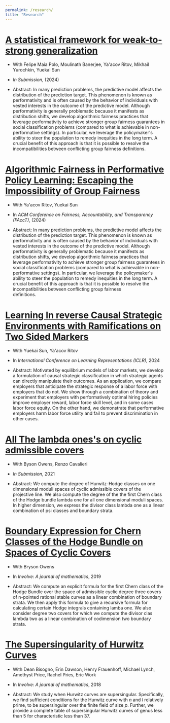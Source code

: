 ```yaml
---
permalink: /research/
title: "Research"
---
```

[A statistical framework for weak-to-strong generalization](https://arxiv.org/abs/2405.16236)
=======
  - With Felipe Maia Polo, Moulinath Banerjee, Ya'acov Ritov, Mikhail Yurochkin, Yuekai Sun

  - *In Submission*, (2024)

  - Abstract: In many prediction problems, the predictive model affects the distribution of the prediction target. This phenomenon is known as   performativity and is often caused by the behavior of individuals with vested interests in the outcome of the predictive model. Although     performativity is generally problematic because it manifests as distribution shifts, we develop algorithmic fairness practices that       
  leverage performativity to achieve stronger group fairness guarantees in social classification problems (compared to what is achievable in 
  non-performative settings). In particular, we leverage the policymaker's ability to steer the population to remedy inequities in the long 
  term. A crucial benefit of this approach is that it is possible to resolve the incompatibilities between conflicting group fairness 
  definitions.

[Algorithmic Fairness in Performative Policy Learning: Escaping the Impossibility of Group Fairness](https://arxiv.org/abs/2405.20447)
=======
  - With Ya'acov Ritov, Yuekai Sun

  - In *ACM Conference on Fairness, Accountability, and Transparency (FAccT)*, (2024)

  - Abstract: In many prediction problems, the predictive model affects the distribution of the prediction target. This phenomenon is known as   performativity and is often caused by the behavior of individuals with vested interests in the outcome of the predictive model. Although     performativity is generally problematic because it manifests as distribution shifts, we develop algorithmic fairness practices that          leverage performativity to achieve stronger group fairness guarantees in social classification problems (compared to what is achievable in   non-performative settings). In particular, we leverage the policymaker's ability to steer the population to remedy inequities in the long    term. A crucial benefit of this approach is that it is possible to resolve the incompatibilities between conflicting group fairness       
  definitions.

[Learning In reverse Causal Strategic Environments with Ramifications on Two Sided Markers](https://arxiv.org/abs/2404.13240)
=====
  - With Yuekai Sun, Ya'acov Ritov

  - In *International Conference on Learning Representations (ICLR)*, 2024
  
  - Abstract: Motivated by equilibrium models of labor markets, we develop a formulation of causal strategic classification in which strategic   agents can directly manipulate their outcomes. As an application, we compare employers that anticipate the strategic response of a labor     force with employers that do not. We show through a combination of theory and experiment that employers with performatively optimal hiring   policies improve employer reward, labor force skill level, and in some cases labor force equity. On the other hand, we demonstrate that      performative employers harm labor force utility and fail to prevent discrimination in other cases.

[All The lambda ones's on cyclic admissible covers](https://arxiv.org/abs/2112.13892)
=====

  - With Byson Owens, Renzo Cavalieri

  - *In Submission*, 2021

  - Abstract: We compute the degree of Hurwitz-Hodge classes on one dimensional moduli spaces of cyclic admissible covers of the     
  projective line. We also compute the degree of the the first Chern class of the Hodge bundle lambda one for all one dimensional moduli spaces. In higher dimension, we express the divisor class lambda one as a linear combination of psi classes and boundary strata.

[Boundary Expression for Chern Classes of the Hodge Bundle on Spaces of Cyclic Covers](https://arxiv.org/abs/1912.07720)
=====
  - With Bryson Owens

  - In *Involve: A journal of mathematics*, 2019

  - Abstract: We compute an explicit formula for the first Chern class of the Hodge Bundle over the space of admissible cyclic degree three covers of n-pointed rational stable curves as a linear combination of boundary strata. We then apply this formula to give a recursive formula for calculating certain Hodge integrals containing lamba one. We also consider degree two covers for which we compute the divisor clas lambda two as a linear combination of codimension two boundary strata.

[The Supersingularity of Hurwitz Curves](https://arxiv.org/abs/1810.01582) 
=======
 - With  Dean Bisogno, Erin Dawson, Henry Frauenhoff, Michael Lynch, Amethyst Price, Rachel Pries, Eric Work

 - In *Involve: A journal of mathematics*, 2018

 - Abstract: We study when Hurwitz curves are supersingular. Specifically, we find sufficient conditions for the Hurwitz curve with *n* and *l* relatively prime, to be supersingular over the finite field of size *p*. Further, we provide a complete table of supersingular Hurwitz curves of genus less than 5 for characteristic less than 37. 
